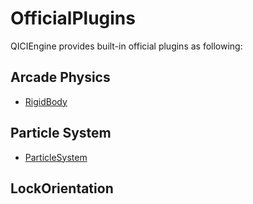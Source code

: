 # OfficialPlugins

QICIEngine provides built-in official plugins as following:

## Arcade Physics
* [RigidBody](arcade/RigidBody.md)

## Particle System
* [ParticleSystem](particleSystem/ParticleSystem.md)

## LockOrientation

